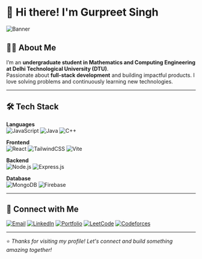 # 👋 Hi there! I'm Gurpreet Singh

![Banner](https://media.giphy.com/media/qgQUggAC3Pfv687qPC/giphy.gif)

## 👨‍🎓 About Me

I’m an **undergraduate student in Mathematics and Computing Engineering at Delhi Technological University (DTU)**.  
Passionate about **full-stack development** and building impactful products. I love solving problems and continuously learning new technologies.

---

## 🛠️ Tech Stack

**Languages**  
![JavaScript](https://img.shields.io/badge/-JavaScript-F7DF1E?logo=javascript&logoColor=black)
![Java](https://img.shields.io/badge/-Java-007396?logo=java&logoColor=white)
![C++](https://img.shields.io/badge/-C++-00599C?logo=c%2B%2B&logoColor=white)

**Frontend**  
![React](https://img.shields.io/badge/-React-61DAFB?logo=react&logoColor=black)
![TailwindCSS](https://img.shields.io/badge/-TailwindCSS-06B6D4?logo=tailwindcss&logoColor=white)
![Vite](https://img.shields.io/badge/-Vite-646CFF?logo=vite&logoColor=white)

**Backend**  
![Node.js](https://img.shields.io/badge/-Node.js-339933?logo=node.js&logoColor=white)
![Express.js](https://img.shields.io/badge/-Express.js-000000?logo=express&logoColor=white)

**Database**  
![MongoDB](https://img.shields.io/badge/-MongoDB-47A248?logo=mongodb&logoColor=white)
![Firebase](https://img.shields.io/badge/-Firebase-FFCA28?logo=firebase&logoColor=black)

---

## 🤝 Connect with Me

[![Email](https://img.shields.io/badge/Email-D14836?style=flat-square&logo=gmail&logoColor=white)](mailto:your.email@example.com)
[![LinkedIn](https://img.shields.io/badge/LinkedIn-0077B5?style=flat-square&logo=linkedin&logoColor=white)](https://linkedin.com/in/yourusername)
[![Portfolio](https://img.shields.io/badge/Portfolio-000000?style=flat-square&logo=firefox&logoColor=white)](https://yourportfolio.com)
[![LeetCode](https://img.shields.io/badge/LeetCode-FFA116?style=flat-square&logo=leetcode&logoColor=black)](https://leetcode.com/yourleetcodeusername)
[![Codeforces](https://img.shields.io/badge/Codeforces-1F8ACB?style=flat-square&logo=codeforces&logoColor=white)](https://codeforces.com/profile/yourcodeforcesusername)

---


⭐️ _Thanks for visiting my profile! Let's connect and build something amazing together!_
